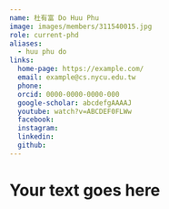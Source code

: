 ```yaml
---
name: 杜有富 Do Huu Phu 
image: images/members/311540015.jpg 
role: current-phd
aliases:
  - huu phu do
links:
  home-page: https://example.com/
  email: example@cs.nycu.edu.tw
  phone: 
  orcid: 0000-0000-0000-000
  google-scholar: abcdefgAAAAJ
  youtube: watch?v=ABCDEF0FLWw
  facebook:
  instagram:
  linkedin:
  github:
---
```

# Your text goes here
